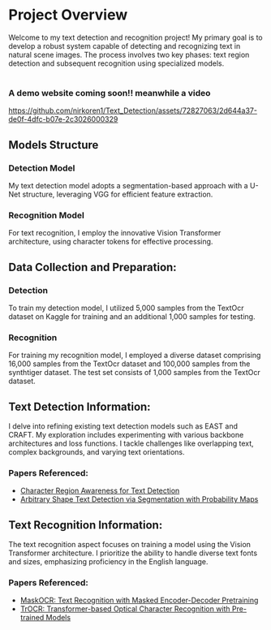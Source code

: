 # Project Overview

Welcome to my text detection and recognition project! My primary goal is to develop a robust system capable of detecting and recognizing text in natural scene images. The process involves two key phases: text region detection and subsequent recognition using specialized models. <br>
<br>
### A demo website coming soon!! meanwhile a video


https://github.com/nirkoren1/Text_Detection/assets/72827063/2d644a37-de0f-4dfc-b07e-2c3026000329



## Models Structure

### Detection Model
My text detection model adopts a segmentation-based approach with a U-Net structure, leveraging VGG for efficient feature extraction.

### Recognition Model
For text recognition, I employ the innovative Vision Transformer architecture, using character tokens for effective processing.

## Data Collection and Preparation:

### Detection
To train my detection model, I utilized 5,000 samples from the TextOcr dataset on Kaggle for training and an additional 1,000 samples for testing.

### Recognition
For training my recognition model, I employed a diverse dataset comprising 16,000 samples from the TextOcr dataset and 100,000 samples from the synthtiger dataset. The test set consists of 1,000 samples from the TextOcr dataset.

## Text Detection Information:

I delve into refining existing text detection models such as EAST and CRAFT. My exploration includes experimenting with various backbone architectures and loss functions. I tackle challenges like overlapping text, complex backgrounds, and varying text orientations.

### Papers Referenced:
- [Character Region Awareness for Text Detection](https://arxiv.org/pdf/1904.01941v1.pdf)
- [Arbitrary Shape Text Detection via Segmentation with Probability Maps](https://arxiv.org/pdf/2208.12419.pdf)

## Text Recognition Information:

The text recognition aspect focuses on training a model using the Vision Transformer architecture. I prioritize the ability to handle diverse text fonts and sizes, emphasizing proficiency in the English language.

### Papers Referenced:
- [MaskOCR: Text Recognition with Masked Encoder-Decoder Pretraining](https://arxiv.org/pdf/2206.00311v3.pdf)
- [TrOCR: Transformer-based Optical Character Recognition with Pre-trained Models](https://arxiv.org/pdf/2109.10282v5.pdf)


